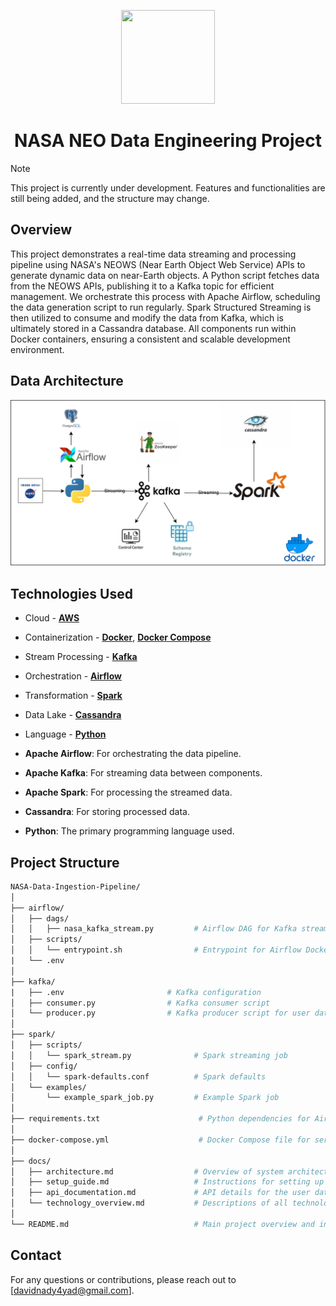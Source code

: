 <p align="center">
<img height="150" width="150" src="https://cdn.icon-icons.com/icons2/2699/PNG/512/nasa_logo_icon_170926.png"/>
</p>

<h1 align="center">NASA NEO Data Engineering Project</h1>

> [!NOTE]
> This project is currently under development. Features and functionalities are still being added, and the structure may change.

## Overview

This project demonstrates a real-time data streaming and processing pipeline using NASA's NEOWS (Near Earth Object Web Service) APIs to generate dynamic data on near-Earth objects. A Python script fetches data from the NEOWS APIs, publishing it to a Kafka topic for efficient management. We orchestrate this process with Apache Airflow, scheduling the data generation script to run regularly. Spark Structured Streaming is then utilized to consume and modify the data from Kafka, which is ultimately stored in a Cassandra database. All components run within Docker containers, ensuring a consistent and scalable development environment.

## Data Architecture

![System Architecture](https://github.com/david11133/NASA-Data-Ingestion-Pipeline/blob/main/docs/data%20architecture.drawio.svg)

## Technologies Used

- Cloud - [**AWS**](https://aws.amazon.com/)
- Containerization - [**Docker**](https://www.docker.com), [**Docker Compose**](https://docs.docker.com/compose/)
- Stream Processing - [**Kafka**](https://kafka.apache.org)
- Orchestration - [**Airflow**](https://airflow.apache.org)
- Transformation - [**Spark**](https://spark.apache.org)
- Data Lake - [**Cassandra**](https://cassandra.apache.org/_/index.html)
- Language - [**Python**](https://www.python.org)

- **Apache Airflow**: For orchestrating the data pipeline.
- **Apache Kafka**: For streaming data between components.
- **Apache Spark**: For processing the streamed data.
- **Cassandra**: For storing processed data.
- **Python**: The primary programming language used.
  
## Project Structure
```graphql
NASA-Data-Ingestion-Pipeline/
│
├── airflow/
│   ├── dags/
│   │   ├── nasa_kafka_stream.py         # Airflow DAG for Kafka streaming
│   ├── scripts/
│   │   └── entrypoint.sh                # Entrypoint for Airflow Docker container 
|   └── .env
│
├── kafka/
|   ├── .env                       # Kafka configuration
│   ├── consumer.py                # Kafka consumer script          
│   └── producer.py                # Kafka producer script for user data                           
│
├── spark/
│   ├── scripts/
│   │   └── spark_stream.py              # Spark streaming job
│   ├── config/
│   │   └── spark-defaults.conf          # Spark defaults
│   └── examples/
│       └── example_spark_job.py         # Example Spark job
│
├── requirements.txt                      # Python dependencies for Airflow
│
├── docker-compose.yml                    # Docker Compose file for services
│
├── docs/
│   ├── architecture.md                  # Overview of system architecture
│   ├── setup_guide.md                   # Instructions for setting up the project
│   ├── api_documentation.md             # API details for the user data endpoint
│   └── technology_overview.md           # Descriptions of all technologies used
│
└── README.md                            # Main project overview and instructions

```


## Contact

For any questions or contributions, please reach out to [davidnady4yad@gmail.com].
